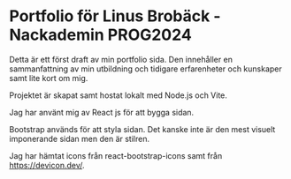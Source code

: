 # Portfolio för Linus Brobäck - Nackademin PROG2024

Detta är ett först draft av min portfolio sida. Den innehåller en sammanfattning av min utbildning och tidigare erfarenheter och kunskaper samt lite kort om mig.

Projektet är skapat samt hostat lokalt med Node.js och Vite.

Jag har använt mig av React js för att bygga sidan.

Bootstrap används för att styla sidan. Det kanske inte är den mest visuelt imponerande sidan men den är stilren.

Jag har hämtat icons från react-bootstrap-icons samt från https://devicon.dev/.
